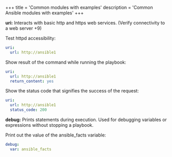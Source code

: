 +++
title = 'Common modules with examples'
description = 'Common Ansible modules with examples'
+++

**uri:**
Interacts with basic http and https web services. (Verify connectivity to a web server
+9)

Test httpd accessibility:
```yaml
uri:
  url: http://ansible1
```

Show result of the command while running the playbook:
```yaml
uri:
  url: http://ansible1
  return_content: yes
```

Show the status code that signifies the success of the request:
```yaml
uri:
  url: http://ansible1
  status_code: 200
```

**debug:**
Prints statements during execution. Used for debugging variables or expressions without stopping a playbook. 

Print out the value of the ansible_facts variable:
```yaml
debug:
  var: ansible_facts
```